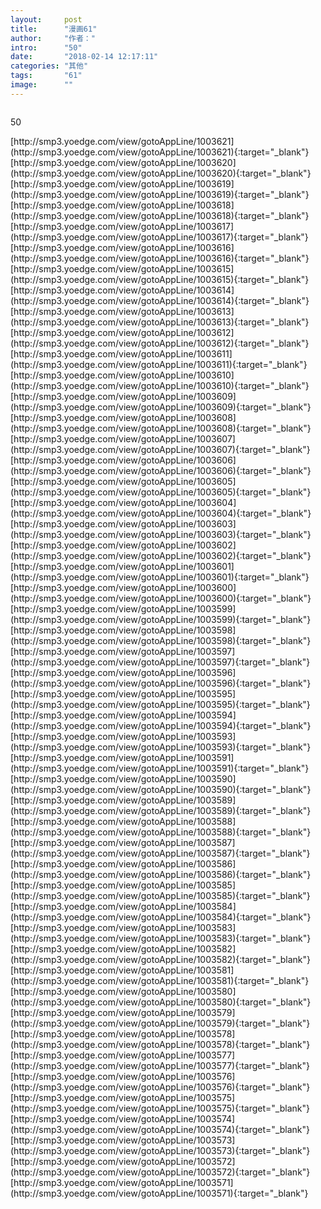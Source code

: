```yaml
---
layout:     post
title:      "漫画61"
author:     "作者："
intro:      "50"
date:       "2018-02-14 12:17:11"
categories: "其他"
tags:       "61"
image:      ""
---
```

<div style="text-align: center">
<p><img src=""/></p>
</div>
<p class="post-meta">
<span>50</span>
</p>
[http://smp3.yoedge.com/view/gotoAppLine/1003621](http://smp3.yoedge.com/view/gotoAppLine/1003621){:target="_blank"}
[http://smp3.yoedge.com/view/gotoAppLine/1003620](http://smp3.yoedge.com/view/gotoAppLine/1003620){:target="_blank"}
[http://smp3.yoedge.com/view/gotoAppLine/1003619](http://smp3.yoedge.com/view/gotoAppLine/1003619){:target="_blank"}
[http://smp3.yoedge.com/view/gotoAppLine/1003618](http://smp3.yoedge.com/view/gotoAppLine/1003618){:target="_blank"}
[http://smp3.yoedge.com/view/gotoAppLine/1003617](http://smp3.yoedge.com/view/gotoAppLine/1003617){:target="_blank"}
[http://smp3.yoedge.com/view/gotoAppLine/1003616](http://smp3.yoedge.com/view/gotoAppLine/1003616){:target="_blank"}
[http://smp3.yoedge.com/view/gotoAppLine/1003615](http://smp3.yoedge.com/view/gotoAppLine/1003615){:target="_blank"}
[http://smp3.yoedge.com/view/gotoAppLine/1003614](http://smp3.yoedge.com/view/gotoAppLine/1003614){:target="_blank"}
[http://smp3.yoedge.com/view/gotoAppLine/1003613](http://smp3.yoedge.com/view/gotoAppLine/1003613){:target="_blank"}
[http://smp3.yoedge.com/view/gotoAppLine/1003612](http://smp3.yoedge.com/view/gotoAppLine/1003612){:target="_blank"}
[http://smp3.yoedge.com/view/gotoAppLine/1003611](http://smp3.yoedge.com/view/gotoAppLine/1003611){:target="_blank"}
[http://smp3.yoedge.com/view/gotoAppLine/1003610](http://smp3.yoedge.com/view/gotoAppLine/1003610){:target="_blank"}
[http://smp3.yoedge.com/view/gotoAppLine/1003609](http://smp3.yoedge.com/view/gotoAppLine/1003609){:target="_blank"}
[http://smp3.yoedge.com/view/gotoAppLine/1003608](http://smp3.yoedge.com/view/gotoAppLine/1003608){:target="_blank"}
[http://smp3.yoedge.com/view/gotoAppLine/1003607](http://smp3.yoedge.com/view/gotoAppLine/1003607){:target="_blank"}
[http://smp3.yoedge.com/view/gotoAppLine/1003606](http://smp3.yoedge.com/view/gotoAppLine/1003606){:target="_blank"}
[http://smp3.yoedge.com/view/gotoAppLine/1003605](http://smp3.yoedge.com/view/gotoAppLine/1003605){:target="_blank"}
[http://smp3.yoedge.com/view/gotoAppLine/1003604](http://smp3.yoedge.com/view/gotoAppLine/1003604){:target="_blank"}
[http://smp3.yoedge.com/view/gotoAppLine/1003603](http://smp3.yoedge.com/view/gotoAppLine/1003603){:target="_blank"}
[http://smp3.yoedge.com/view/gotoAppLine/1003602](http://smp3.yoedge.com/view/gotoAppLine/1003602){:target="_blank"}
[http://smp3.yoedge.com/view/gotoAppLine/1003601](http://smp3.yoedge.com/view/gotoAppLine/1003601){:target="_blank"}
[http://smp3.yoedge.com/view/gotoAppLine/1003600](http://smp3.yoedge.com/view/gotoAppLine/1003600){:target="_blank"}
[http://smp3.yoedge.com/view/gotoAppLine/1003599](http://smp3.yoedge.com/view/gotoAppLine/1003599){:target="_blank"}
[http://smp3.yoedge.com/view/gotoAppLine/1003598](http://smp3.yoedge.com/view/gotoAppLine/1003598){:target="_blank"}
[http://smp3.yoedge.com/view/gotoAppLine/1003597](http://smp3.yoedge.com/view/gotoAppLine/1003597){:target="_blank"}
[http://smp3.yoedge.com/view/gotoAppLine/1003596](http://smp3.yoedge.com/view/gotoAppLine/1003596){:target="_blank"}
[http://smp3.yoedge.com/view/gotoAppLine/1003595](http://smp3.yoedge.com/view/gotoAppLine/1003595){:target="_blank"}
[http://smp3.yoedge.com/view/gotoAppLine/1003594](http://smp3.yoedge.com/view/gotoAppLine/1003594){:target="_blank"}
[http://smp3.yoedge.com/view/gotoAppLine/1003593](http://smp3.yoedge.com/view/gotoAppLine/1003593){:target="_blank"}
[http://smp3.yoedge.com/view/gotoAppLine/1003591](http://smp3.yoedge.com/view/gotoAppLine/1003591){:target="_blank"}
[http://smp3.yoedge.com/view/gotoAppLine/1003590](http://smp3.yoedge.com/view/gotoAppLine/1003590){:target="_blank"}
[http://smp3.yoedge.com/view/gotoAppLine/1003589](http://smp3.yoedge.com/view/gotoAppLine/1003589){:target="_blank"}
[http://smp3.yoedge.com/view/gotoAppLine/1003588](http://smp3.yoedge.com/view/gotoAppLine/1003588){:target="_blank"}
[http://smp3.yoedge.com/view/gotoAppLine/1003587](http://smp3.yoedge.com/view/gotoAppLine/1003587){:target="_blank"}
[http://smp3.yoedge.com/view/gotoAppLine/1003586](http://smp3.yoedge.com/view/gotoAppLine/1003586){:target="_blank"}
[http://smp3.yoedge.com/view/gotoAppLine/1003585](http://smp3.yoedge.com/view/gotoAppLine/1003585){:target="_blank"}
[http://smp3.yoedge.com/view/gotoAppLine/1003584](http://smp3.yoedge.com/view/gotoAppLine/1003584){:target="_blank"}
[http://smp3.yoedge.com/view/gotoAppLine/1003583](http://smp3.yoedge.com/view/gotoAppLine/1003583){:target="_blank"}
[http://smp3.yoedge.com/view/gotoAppLine/1003582](http://smp3.yoedge.com/view/gotoAppLine/1003582){:target="_blank"}
[http://smp3.yoedge.com/view/gotoAppLine/1003581](http://smp3.yoedge.com/view/gotoAppLine/1003581){:target="_blank"}
[http://smp3.yoedge.com/view/gotoAppLine/1003580](http://smp3.yoedge.com/view/gotoAppLine/1003580){:target="_blank"}
[http://smp3.yoedge.com/view/gotoAppLine/1003579](http://smp3.yoedge.com/view/gotoAppLine/1003579){:target="_blank"}
[http://smp3.yoedge.com/view/gotoAppLine/1003578](http://smp3.yoedge.com/view/gotoAppLine/1003578){:target="_blank"}
[http://smp3.yoedge.com/view/gotoAppLine/1003577](http://smp3.yoedge.com/view/gotoAppLine/1003577){:target="_blank"}
[http://smp3.yoedge.com/view/gotoAppLine/1003576](http://smp3.yoedge.com/view/gotoAppLine/1003576){:target="_blank"}
[http://smp3.yoedge.com/view/gotoAppLine/1003575](http://smp3.yoedge.com/view/gotoAppLine/1003575){:target="_blank"}
[http://smp3.yoedge.com/view/gotoAppLine/1003574](http://smp3.yoedge.com/view/gotoAppLine/1003574){:target="_blank"}
[http://smp3.yoedge.com/view/gotoAppLine/1003573](http://smp3.yoedge.com/view/gotoAppLine/1003573){:target="_blank"}
[http://smp3.yoedge.com/view/gotoAppLine/1003572](http://smp3.yoedge.com/view/gotoAppLine/1003572){:target="_blank"}
[http://smp3.yoedge.com/view/gotoAppLine/1003571](http://smp3.yoedge.com/view/gotoAppLine/1003571){:target="_blank"}


